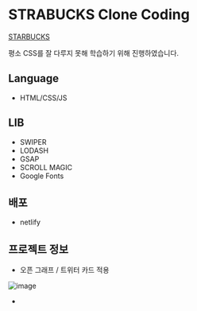 # STRABUCKS Clone Coding
[STARBUCKS](https://tangerine-selkie-5ca906.netlify.app/)

평소 CSS를 잘 다루지 못해 학습하기 위해 진행하였습니다.

## Language
- HTML/CSS/JS

## LIB
- SWIPER
- LODASH
- GSAP
- SCROLL MAGIC
- Google Fonts

## 배포
- netlify

## 프로젝트 정보
- 오픈 그래프 / 트위터 카드 적용

![image](https://user-images.githubusercontent.com/20445415/196379682-e90c5c5e-390f-465d-92db-359a93ef1189.png)

-
